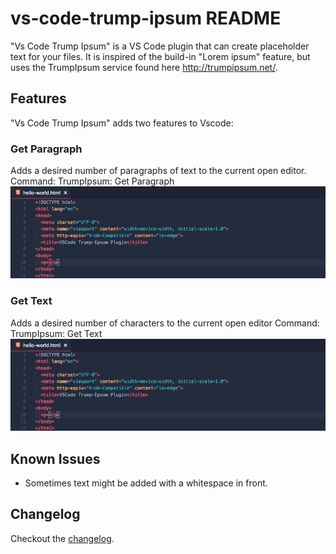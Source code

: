 # vs-code-trump-ipsum README

"Vs Code Trump Ipsum" is a VS Code plugin that can create placeholder text for your files. It is inspired of the build-in "Lorem ipsum" feature, but uses the TrumpIpsum service found here http://trumpipsum.net/.

## Features

"Vs Code Trump Ipsum" adds two features to Vscode:
### Get Paragraph
Adds a desired number of paragraphs of text to the current open editor.
Command: TrumpIpsum: Get Paragraph
![](gifs/get-paragraph.gif)

### Get Text
Adds a desired number of characters to the current open editor
Command: TrumpIpsum: Get Text
![](gifs/get-text.gif)

## Known Issues
* Sometimes text might be added with a whitespace in front.

## Changelog
Checkout the [changelog](CHANGELOG.md).